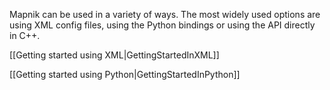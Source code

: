 Mapnik can be used in a variety of ways. The most widely used options are using XML config files, using the Python bindings or using the API directly in C++.

[[Getting started using XML|GettingStartedInXML]]

[[Getting started using Python|GettingStartedInPython]]

